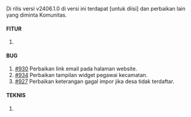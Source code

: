Di rilis versi v2406.1.0 di versi ini terdapat [untuk diisi] dan perbaikan lain yang diminta Komunitas.


#### FITUR

1. 


#### BUG
 
1. [#930](https://github.com/OpenSID/OpenDK/issues/930) Perbaikan link email pada halaman website.
2. [#934](https://github.com/OpenSID/OpenDK/issues/934) Perbaikan tampilan widget pegawai kecamatan.
3. [#927](https://github.com/OpenSID/OpenDK/issues/927) Perbaikan keterangan gagal impor jika desa tidak terdaftar.


#### TEKNIS

1. 